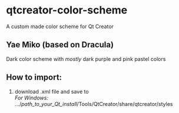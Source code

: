 # qtcreator-color-scheme
A custom made color scheme for Qt Creator

## Yae Miko (based on Dracula)
Dark color scheme with *mostly* dark purple and pink pastel colors 

## How to import:
1. download .xml file and save to \
*For Windows:* .../*path_to_your_Qt_install*/Tools/QtCreator/share/qtcreator/styles
